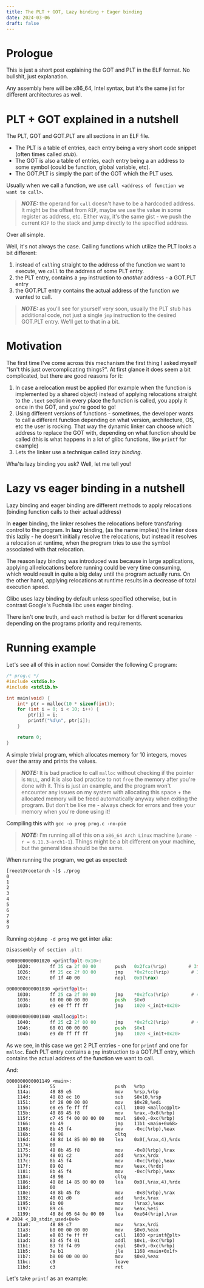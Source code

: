 ```yaml
---
title: The PLT + GOT, Lazy binding + Eager binding  
date: 2024-03-06
draft: false
---
```


# Prologue

This is just a short post explaining the GOT and PLT in the ELF format. No bullshit, just explanation.

Any assembly here will be x86_64, Intel syntax, but it's the same jist for different architectures as well.

# PLT + GOT explained in a nutshell

The PLT, GOT and GOT.PLT are all sections in an ELF file.

- The PLT is a table of entries, each entry being a very short code snippet (often times called _stub_).
- The GOT is also a table of entries, each entry being a an address to some symbol (could be function, global variable, etc).
- The GOT.PLT is simply the part of the GOT which the PLT uses.

Usually when we call a function, we use `call <address of function we want to call>`. 
> **_NOTE:_** the operand for `call` doesn't have to be a hardcoded address. It might be the offset from `RIP`, maybe we use the value in some register as address, etc. Either way, it's the same gist - we push the current `RIP` to the stack and jump directly to the specified address.

Over all simple.

Well, it's not always the case.
Calling functions which utilize the PLT looks a bit different:

1. instead of `call`ing straight to the address of the function we want to execute, we `call` to the address of some PLT entry.
2. the PLT entry, contains a `jmp` instruction to _another_ address - a GOT.PLT entry
3. the GOT.PLT entry contains the actual address of the function we wanted to call.

> **_NOTE:_** as you'll see for yourself very soon, usually the PLT stub has additional code, not just a single `jmp` instruction to the desired GOT.PLT entry. We'll get to that in a bit.

# Motivation

The first time I've come across this mechanism the first thing I asked myself "Isn't this just overcomplicating things?".
At first glance it does seem a bit complicated, but there are good reasons for it:

1. In case a relocation must be applied (for example when the function is implemented by a shared object) instead of applying relocations straight to the `.text` section in every place the function is called, you apply it once in the GOT, and you're good to go!
2. Using different versions of functions - sometimes, the developer wants to call a different function depending on what version, architecture, OS, etc
the user is rocking. That way the dynamic linker can choose which address to replace the GOT with, depending on what function should be called (this is what happens in a lot of glibc functions, like `printf` for example)
3. Lets the linker use a technique called _lazy binding_.

Wha'ts lazy binding you ask? Well, let me tell you!

# Lazy vs eager binding in a nutshell

Lazy binding and eager binding are different methods to apply relocations (binding function calls to their actual address)

In **eager** binding, the linker resolves the relocations before transfaring control to the program. In **lazy** binding, (as the name implies) the linker does this lazily - he doesn't initially resolve the relocations, but instead it resolves a relocation at runtime, when the program tries to use the symbol associated with that relocation.

The reason lazy binding was introduced was because in large applications, applying all relocations before running could be very time consuming, which would result in quite a big delay until the program actually runs. On the other hand, applying relocations at runtime results in a decrease of total execution speed. 

Glibc uses lazy binding by default unless specified otherwise, but in contrast Google's Fuchsia libc uses eager binding.

There isn't one truth, and each method is better for different scenarios depending on the programs priority and requirements.

# Running example

Let's see all of this in action now!
Consider the following C program:

```c
/* prog.c */
#include <stdio.h>
#include <stdlib.h>

int main(void) {
    int* ptr = malloc(10 * sizeof(int));
    for (int i = 0; i < 10; i++) {
        ptr[i] = i;
        printf("%d\n", ptr[i]);
    }

    return 0;
}
```
A simple trivial program, which allocates memory for 10 integers, moves over the array and prints the values.
> **_NOTE:_** It is bad practice to call `malloc` without checking if the pointer is `NULL`, and it is also bad practice to not `free` the memory after you're done with it. This is just an example, and the program won't encounter any issues on my system with allocating this space + the allocated memory will be freed automatically anyway when exiting the program. But don't be like me - always check for errors and free your memory when you're done using it!

Compiling this with `gcc -o prog prog.c -no-pie`
> **_NOTE:_** I'm running all of this on a `x86_64 Arch Linux` machine (`uname -r = 6.11.3-arch1-1`). Things might be a bit different on your machine, but the general idea should be the same.

When running the program, we get as expected:
```bash
[roeet@roeetarch ~]$ ./prog
0
1
2
3
4
5
6
7
8
9

```

Running `objdump -d prog` we get inter alia:
```asm
Disassembly of section .plt:

0000000000001020 <printf@plt-0x10>:
    1020:       ff 35 ca 2f 00 00       push   0x2fca(%rip)        # 3ff0 <_GLOBAL_OFFSET_TABLE_+0x8>
    1026:       ff 25 cc 2f 00 00       jmp    *0x2fcc(%rip)        # 3ff8 <_GLOBAL_OFFSET_TABLE_+0x10>
    102c:       0f 1f 40 00             nopl   0x0(%rax)

0000000000001030 <printf@plt>:
    1030:       ff 25 ca 2f 00 00       jmp    *0x2fca(%rip)        # 4000 <printf@GLIBC_2.2.5>
    1036:       68 00 00 00 00          push   $0x0
    103b:       e9 e0 ff ff ff          jmp    1020 <_init+0x20>

0000000000001040 <malloc@plt>:
    1040:       ff 25 c2 2f 00 00       jmp    *0x2fc2(%rip)        # 4008 <malloc@GLIBC_2.2.5>
    1046:       68 01 00 00 00          push   $0x1
    104b:       e9 d0 ff ff ff          jmp    1020 <_init+0x20>
```

As we see, in this case we get 2 PLT entries - one for `printf` and one for `malloc`. Each PLT entry contains a `jmp` instruction to a GOT.PLT entry, which contains the actual address of the function we want to call.

And:
```
0000000000001149 <main>:
    1149:       55                      push   %rbp
    114a:       48 89 e5                mov    %rsp,%rbp
    114d:       48 83 ec 10             sub    $0x10,%rsp
    1151:       bf 28 00 00 00          mov    $0x28,%edi
    1156:       e8 e5 fe ff ff          call   1040 <malloc@plt>
    115b:       48 89 45 f8             mov    %rax,-0x8(%rbp)
    115f:       c7 45 f4 00 00 00 00    movl   $0x0,-0xc(%rbp)
    1166:       eb 49                   jmp    11b1 <main+0x68>
    1168:       8b 45 f4                mov    -0xc(%rbp),%eax
    116b:       48 98                   cltq
    116d:       48 8d 14 85 00 00 00    lea    0x0(,%rax,4),%rdx
    1174:       00 
    1175:       48 8b 45 f8             mov    -0x8(%rbp),%rax
    1179:       48 01 c2                add    %rax,%rdx
    117c:       8b 45 f4                mov    -0xc(%rbp),%eax
    117f:       89 02                   mov    %eax,(%rdx)
    1181:       8b 45 f4                mov    -0xc(%rbp),%eax
    1184:       48 98                   cltq
    1186:       48 8d 14 85 00 00 00    lea    0x0(,%rax,4),%rdx
    118d:       00 
    118e:       48 8b 45 f8             mov    -0x8(%rbp),%rax
    1192:       48 01 d0                add    %rdx,%rax
    1195:       8b 00                   mov    (%rax),%eax
    1197:       89 c6                   mov    %eax,%esi
    1199:       48 8d 05 64 0e 00 00    lea    0xe64(%rip),%rax        # 2004 <_IO_stdin_used+0x4>
    11a0:       48 89 c7                mov    %rax,%rdi
    11a3:       b8 00 00 00 00          mov    $0x0,%eax
    11a8:       e8 83 fe ff ff          call   1030 <printf@plt>
    11ad:       83 45 f4 01             addl   $0x1,-0xc(%rbp)
    11b1:       83 7d f4 09             cmpl   $0x9,-0xc(%rbp)
    11b5:       7e b1                   jle    1168 <main+0x1f>
    11b7:       b8 00 00 00 00          mov    $0x0,%eax
    11bc:       c9                      leave
    11bd:       c3                      ret

```


Let's take `printf` as an example:

